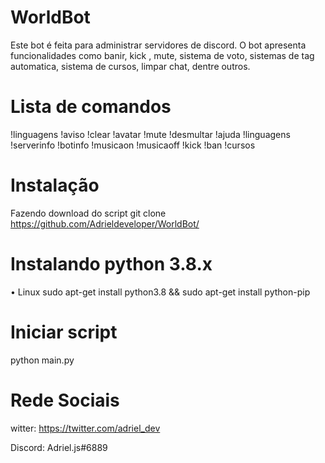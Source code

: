 

# WorldBot

Este bot é feita para administrar servidores de discord. O bot apresenta funcionalidades como banir, kick , mute, sistema de voto, sistemas de tag automatica, sistema de cursos, limpar chat, dentre outros.

# Lista de comandos
 !linguagens
 !aviso
 !clear
 !avatar
 !mute
 !desmultar
 !ajuda
 !linguagens
 !serverinfo
 !botinfo
 !musicaon
 !musicaoff
 !kick
 !ban
 !cursos

# Instalação
  Fazendo download do script git clone https://github.com/Adrieldeveloper/WorldBot/

# Instalando python 3.8.x
• Linux sudo apt-get install python3.8 && sudo apt-get install python-pip

# Iniciar script
  python main.py
  
# Rede Sociais
   witter: https://twitter.com/adriel_dev
   
   Discord: Adriel.js#6889
